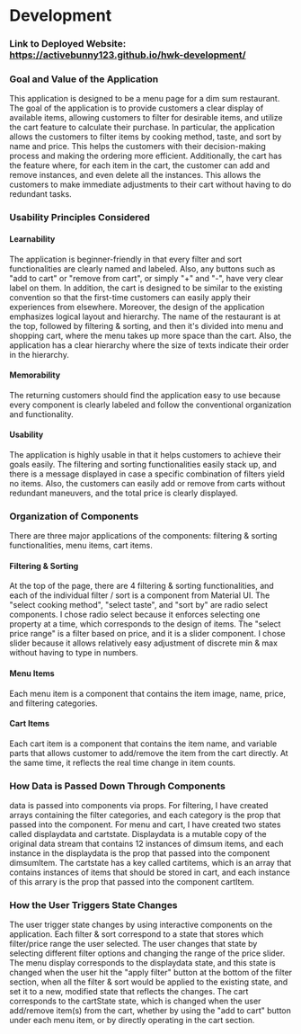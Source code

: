 # Development

### Link to Deployed Website: https://activebunny123.github.io/hwk-development/

### Goal and Value of the Application
This application is designed to be a menu page for a dim sum restaurant. 
The goal of the application is to provide customers a clear display of available items, allowing customers to filter for desirable items, and utilize the cart feature to calculate their purchase.
In particular, the application allows the customers to filter items by cooking method, taste, and sort by name and price. This helps the customers with their decision-making process and making the ordering more efficient. Additionally, the cart has the feature where, for each item in the cart, the customer can add and remove instances, and even delete all the instances. This allows the customers to make immediate adjustments to their cart without having to do redundant tasks.

### Usability Principles Considered
#### Learnability
The application is beginner-friendly in that every filter and sort functionalities are clearly named and labeled. Also, any buttons such as "add to cart" or "remove from cart", or simply "+" and "-", have very clear label on them. In addition, the cart is designed to be similar to the existing convention so that the first-time customers can easily apply their experiences from elsewhere.
Moreover, the design of the application emphasizes logical layout and hierarchy. The name of the restaurant is at the top, followed by filtering & sorting, and then it's divided into menu and shopping cart, where the menu takes up more space than the cart. Also, the application has a clear hierarchy where the size of texts indicate their order in the hierarchy.  
#### Memorability
The returning customers should find the application easy to use because every component is clearly labeled and follow the conventional organization and functionality.
#### Usability
The application is highly usable in that it helps customers to achieve their goals easily. The filtering and sorting functionalities easily stack up, and there is a message displayed in case a specific combination of filters yield no items. Also, the customers can easily add or remove from carts without redundant maneuvers, and the total price is clearly displayed.

### Organization of Components
There are three major applications of the components: filtering & sorting functionalities, menu items, cart items.
#### Filtering & Sorting
At the top of the page, there are 4 filtering & sorting functionalities, and each of the individual filter / sort is a component from Material UI. The "select cooking method", "select taste", and "sort by" are radio select components. I chose radio select because it enforces selecting one property at a time, which corresponds to the design of items. The "select price range" is a filter based on price, and it is a slider component. I chose slider because it allows relatively easy adjustment of discrete min & max without having to type in numbers.
#### Menu Items
Each menu item is a component that contains the item image, name, price, and filtering categories.
#### Cart Items
Each cart item is a component that contains the item name, and variable parts that allows customer to add/remove the item from the cart directly. At the same time, it reflects the real time change in item counts. 

### How Data is Passed Down Through Components
data is passed into components via props.
For filtering, I have created arrays containing the filter categories, and each category is the prop that passed into the component.
For menu and cart, I have created two states called displaydata and cartstate. Displaydata is a mutable copy of the original data stream that contains 12 instances of dimsum items, and each instance in the displaydata is the prop that passed into the component dimsumItem. The cartstate has a key called cartitems, which is an array that contains instances of items that should be stored in cart, and each instance of this arrary is the prop that passed into the component cartItem.

### How the User Triggers State Changes
The user trigger state changes by using interactive components on the application. 
Each filter & sort correspond to a state that stores which filter/price range the user selected. The user changes that state by selecting different filter options and changing the range of the price slider.
The menu display corresponds to the displaydata state, and this state is changed when the user hit the "apply filter" button at the bottom of the filter section, when all the filter & sort would be applied to the existing state, and set it to a new, modified state that reflects the changes.
The cart corresponds to the cartState state, which is changed when the user add/remove item(s) from the cart, whether by using the "add to cart" button under each menu item, or by directly operating in the cart section.
